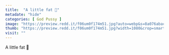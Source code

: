 ```yaml
---
title:  "A little fat 🍑"
metadate: "hide"
categories: [ God Pussy ]
image: "https://preview.redd.it/f06um0f174m51.jpg?auto=webp&s=8a076abac06ca5015296b3163c60e7fcc2fe93be"
thumb: "https://preview.redd.it/f06um0f174m51.jpg?width=1080&crop=smart&auto=webp&s=2624172446b2ef8a9197da789c339d90f804ae48"
visit: ""
---
```

A little fat 🍑
